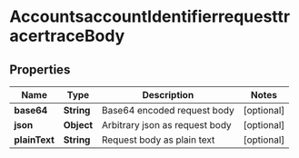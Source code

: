 # AccountsaccountIdentifierrequesttracertraceBody

## Properties
Name | Type | Description | Notes
------------ | ------------- | ------------- | -------------
**base64** | **String** | Base64 encoded request body |  [optional]
**json** | **Object** | Arbitrary json as request body |  [optional]
**plainText** | **String** | Request body as plain text |  [optional]
